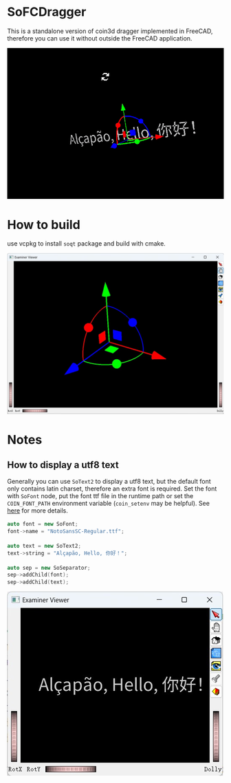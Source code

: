# SoFCDragger

This is a standalone version of coin3d dragger implemented in FreeCAD, therefore you can use it without outside the FreeCAD application.


![dragger a text](./gizmo-text.gif)


# How to build

use vcpkg to install `soqt` package and build with cmake.

![example](./soqt-fcdragger.jpg)

# Notes

## How to display a utf8 text

Generally you can use `SoText2` to display a utf8 text, but the default font only contains latin charset, therefore an extra font is required. Set the font with `SoFont` node, put the font ttf file in the runtime path or set the `COIN_FONT_PATH` environment variable (`coin_setenv` may be helpful). See [here](https://www.coin3d.org/coin/classSoFont.html#details) for more details. 

```c++
auto font = new SoFont;
font->name = "NotoSansSC-Regular.ttf";

auto text = new SoText2;
text->string = "Alçapão, Hello, 你好！";

auto sep = new SoSeparator;
sep->addChild(font);
sep->addChild(text);
```

![coin-utf8-text](./coin-utf8-text.jpg)